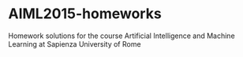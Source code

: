 # AIML2015-homeworks
Homework solutions for the course Artificial Intelligence and Machine Learning at Sapienza University of Rome
